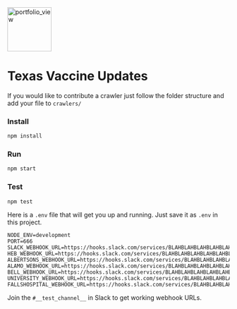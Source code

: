 <img height="100" alt="portfolio_view" src="https://github.com/jameskip/texas-vaccines/blob/main/IMG_0339.JPG">

# Texas Vaccine Updates


If you would like to contribute a crawler just follow the folder structure and add your file to `crawlers/`

### Install
```bash
npm install
```

### Run
```bash
npm start
```

### Test
```bash
npm test
```

Here is a `.env` file that will get you up and running. Just save it as `.env` in this project.
```
NODE_ENV=development
PORT=666
SLACK_WEBHOOK_URL=https://hooks.slack.com/services/BLAHBLAHBLAHBLAHBLAHBLAHBLAHBLAHBLAHBLAHBLAH
HEB_WEBHOOK_URL=https://hooks.slack.com/services/BLAHBLAHBLAHBLAHBLAHBLAHBLAHBLAHBLAHBLAHBLAH
ALBERTSONS_WEBHOOK_URL=https://hooks.slack.com/services/BLAHBLAHBLAHBLAHBLAHBLAHBLAHBLAHBLAHBLAHBLAH
ALAMO_WEBHOOK_URL=https://hooks.slack.com/services/BLAHBLAHBLAHBLAHBLAHBLAHBLAHBLAHBLAHBLAHBLAH
BELL_WEBHOOK_URL=https://hooks.slack.com/services/BLAHBLAHBLAHBLAHBLAHBLAHBLAHBLAHBLAHBLAHBLAH
UNIVERSITY_WEBHOOK_URL=https://hooks.slack.com/services/BLAHBLAHBLAHBLAHBLAHBLAHBLAHBLAHBLAHBLAHBLAH
FALLSHOSPITAL_WEBHOOK_URL=https://hooks.slack.com/services/BLAHBLAHBLAHBLAHBLAHBLAHBLAHBLAHBLAHBLAHBLAH
```
Join the `#__test_channel__` in Slack to get working webhook URLs.
